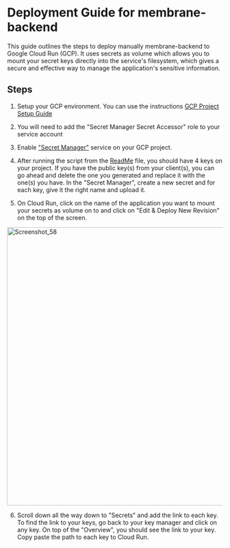 # Deployment Guide for membrane-backend

This guide outlines the steps to deploy manually membrane-backend to Google Cloud Run (GCP). It uses secrets as volume which allows you to mount your secret keys directly into the service's filesystem, which gives a secure and effective way to manage the application's sensitive information.

## Steps
 1. Setup your GCP environment. You can use the instructions [GCP Project Setup Guide](https://github.com/ai-cfia/devops/blob/main/gcp-setup-script/gcp-project-setup-guide.md)

2.  You will need to add the "Secret Manager Secret Accessor" role to your service account

3. Enable ["Secret Manager"](https://cloud.google.com/secret-manager) service on your GCP project.

4. After running the script from the [ReadMe](README.md) file, you should have 4 keys on your project. If you have the public key(s) from your client(s), you can go ahead and delete the one you generated and replace it with the one(s) you have. In the "Secret Manager", create a new secret and for each key, give it the right name and upload it.

5. On Cloud Run, click on the name of the application you want to mount your secrets as volume on to and click on "Edit & Deploy New Revision" on the top of the screen.

<img width="649" alt="Screenshot_58" src="https://github.com/ai-cfia/membrane-backend/assets/9827730/b2b2f4b5-4cb6-4bf5-bc15-519c25d06204">


6. Scroll down all the way down to "Secrets" and add the link to each key. To find the link to your keys, go back to your key manager and click on any key. On top of the "Overview", you should see the link to your key. Copy paste the path to each key to Cloud Run.
